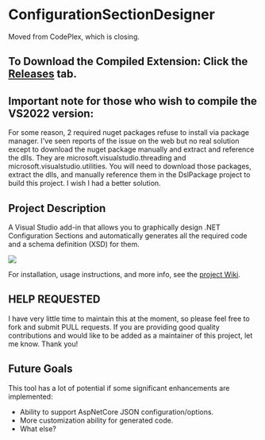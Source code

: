 # ConfigurationSectionDesigner
Moved from CodePlex, which is closing.

## To Download the Compiled Extension: Click the [Releases](https://github.com/hybridview/ConfigurationSectionDesigner/releases) tab.

## Important note for those who wish to compile the VS2022 version:
For some reason, 2 required nuget packages refuse to install via package manager. I've seen reports of the issue on the web but no real solution except to download the nuget package manually and extract and reference the dlls. They are microsoft.visualstudio.threading and microsoft.visualstudio.utilities. You will need to download those packages, extract the dlls, and manually reference them in the DslPackage project to build this project. I wish I had a better solution.

## Project Description

A Visual Studio add-in that allows you to graphically design .NET Configuration Sections and automatically generates all the required code and a schema definition (XSD) for them.

![](https://github.com/hybridview/ConfigurationSectionDesigner/wiki/Home_CSD_Screen01_800_FX.png)

For installation, usage instructions, and more info, see the [project Wiki](https://github.com/hybridview/ConfigurationSectionDesigner/wiki).


## HELP REQUESTED
I have very little time to maintain this at the moment, so please feel free to fork and submit PULL requests. If you are providing good quality contributions and would like to be added as a maintainer of this project, let me know. Thank you!

## Future Goals
This tool has a lot of potential if some significant enhancements are implemented:
+ Ability to support AspNetCore JSON configuration/options.
+ More customization ability for generated code.
+ What else?
